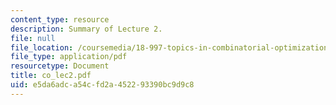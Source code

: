 ```yaml
---
content_type: resource
description: Summary of Lecture 2.
file: null
file_location: /coursemedia/18-997-topics-in-combinatorial-optimization-spring-2004/e5da6adca54cfd2a452293390bc9d9c8_co_lec2.pdf
file_type: application/pdf
resourcetype: Document
title: co_lec2.pdf
uid: e5da6adc-a54c-fd2a-4522-93390bc9d9c8
---
```

